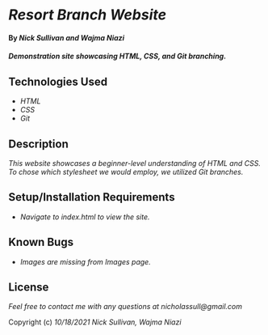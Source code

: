 # _Resort Branch Website_

#### By _**Nick Sullivan and Wajma Niazi**_

#### _Demonstration site showcasing HTML, CSS, and Git branching._

## Technologies Used

* _HTML_
* _CSS_
* _Git_

## Description

_This website showcases a beginner-level understanding of HTML and CSS. To chose which stylesheet we would employ, we utilized Git branches._

## Setup/Installation Requirements

* _Navigate to index.html to view the site._

## Known Bugs

* _Images are missing from Images page._

## License

_Feel free to contact me with any questions at nicholassull@gmail.com_

Copyright (c) _10/18/2021_ _Nick Sullivan, Wajma Niazi_